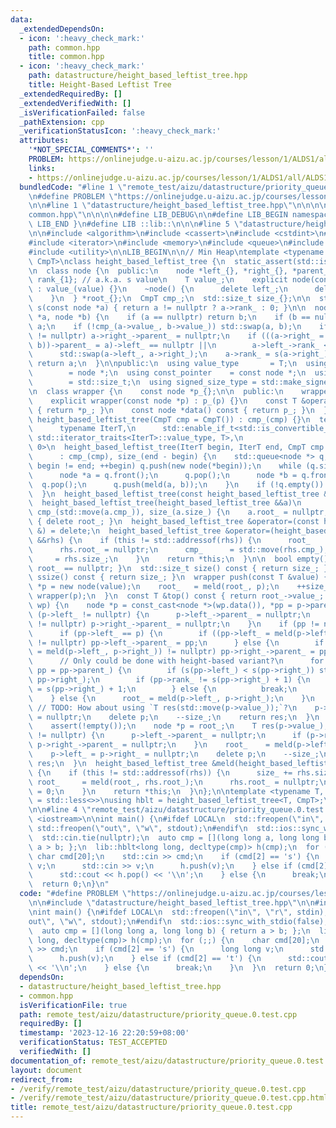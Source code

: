 ```yaml
---
data:
  _extendedDependsOn:
  - icon: ':heavy_check_mark:'
    path: common.hpp
    title: common.hpp
  - icon: ':heavy_check_mark:'
    path: datastructure/height_based_leftist_tree.hpp
    title: Height-Based Leftist Tree
  _extendedRequiredBy: []
  _extendedVerifiedWith: []
  _isVerificationFailed: false
  _pathExtension: cpp
  _verificationStatusIcon: ':heavy_check_mark:'
  attributes:
    '*NOT_SPECIAL_COMMENTS*': ''
    PROBLEM: https://onlinejudge.u-aizu.ac.jp/courses/lesson/1/ALDS1/all/ALDS1_9_C
    links:
    - https://onlinejudge.u-aizu.ac.jp/courses/lesson/1/ALDS1/all/ALDS1_9_C
  bundledCode: "#line 1 \"remote_test/aizu/datastructure/priority_queue.0.test.cpp\"\
    \n#define PROBLEM \"https://onlinejudge.u-aizu.ac.jp/courses/lesson/1/ALDS1/all/ALDS1_9_C\"\
    \n\n#line 1 \"datastructure/height_based_leftist_tree.hpp\"\n\n\n\n#line 1 \"\
    common.hpp\"\n\n\n\n#define LIB_DEBUG\n\n#define LIB_BEGIN namespace lib {\n#define\
    \ LIB_END }\n#define LIB ::lib::\n\n\n#line 5 \"datastructure/height_based_leftist_tree.hpp\"\
    \n\n#include <algorithm>\n#include <cassert>\n#include <cstdint>\n#include <functional>\n\
    #include <iterator>\n#include <memory>\n#include <queue>\n#include <type_traits>\n\
    #include <utility>\n\nLIB_BEGIN\n\n// Min Heap\ntemplate <typename T, typename\
    \ CmpT>\nclass height_based_leftist_tree {\n  static_assert(std::is_copy_constructible_v<T>);\n\
    \n  class node {\n  public:\n    node *left_{}, *right_{}, *parent_{};\n    int\
    \ rank_{1}; // a.k.a. s value\n    T value_;\n    explicit node(const T &value)\
    \ : value_(value) {}\n    ~node() {\n      delete left_;\n      delete right_;\n\
    \    }\n  } *root_{};\n  CmpT cmp_;\n  std::size_t size_{};\n\n  static std::size_t\
    \ s(const node *a) { return a != nullptr ? a->rank_ : 0; }\n\n  node *meld(node\
    \ *a, node *b) {\n    if (a == nullptr) return b;\n    if (b == nullptr) return\
    \ a;\n    if (!cmp_(a->value_, b->value_)) std::swap(a, b);\n    if (a->right_\
    \ != nullptr) a->right_->parent_ = nullptr;\n    if (((a->right_ = meld(a->right_,\
    \ b))->parent_ = a)->left_ == nullptr ||\n        a->left_->rank_ < a->right_->rank_)\n\
    \      std::swap(a->left_, a->right_);\n    a->rank_ = s(a->right_) + 1;\n   \
    \ return a;\n  }\n\npublic:\n  using value_type       = T;\n  using pointer  \
    \        = node *;\n  using const_pointer    = const node *;\n  using size_type\
    \        = std::size_t;\n  using signed_size_type = std::make_signed_t<std::size_t>;\n\
    \n  class wrapper {\n    const node *p_{};\n\n  public:\n    wrapper() = default;\n\
    \    explicit wrapper(const node *p) : p_(p) {}\n    const T &operator*() const\
    \ { return *p_; }\n    const node *data() const { return p_; }\n  };\n\n  explicit\
    \ height_based_leftist_tree(CmpT cmp = CmpT()) : cmp_(cmp) {}\n  template <\n\
    \      typename IterT,\n      std::enable_if_t<std::is_convertible_v<typename\
    \ std::iterator_traits<IterT>::value_type, T>,\n                       int> =\
    \ 0>\n  height_based_leftist_tree(IterT begin, IterT end, CmpT cmp = CmpT())\n\
    \      : cmp_(cmp), size_(end - begin) {\n    std::queue<node *> q;\n    for (;\
    \ begin != end; ++begin) q.push(new node(*begin));\n    while (q.size() > 1) {\n\
    \      node *a = q.front();\n      q.pop();\n      node *b = q.front();\n    \
    \  q.pop();\n      q.push(meld(a, b));\n    }\n    if (!q.empty()) root_ = q.front();\n\
    \  }\n  height_based_leftist_tree(const height_based_leftist_tree &) = delete;\n\
    \  height_based_leftist_tree(height_based_leftist_tree &&a)\n      : root_(a.root_),\
    \ cmp_(std::move(a.cmp_)), size_(a.size_) {\n    a.root_ = nullptr;\n  }\n  ~height_based_leftist_tree()\
    \ { delete root_; }\n  height_based_leftist_tree &operator=(const height_based_leftist_tree\
    \ &) = delete;\n  height_based_leftist_tree &operator=(height_based_leftist_tree\
    \ &&rhs) {\n    if (this != std::addressof(rhs)) {\n      root_     = rhs.root_;\n\
    \      rhs.root_ = nullptr;\n      cmp_      = std::move(rhs.cmp_);\n      size_\
    \     = rhs.size_;\n    }\n    return *this;\n  }\n\n  bool empty() const { return\
    \ root_ == nullptr; }\n  std::size_t size() const { return size_; }\n  std::make_signed_t<std::size_t>\
    \ ssize() const { return size_; }\n  wrapper push(const T &value) {\n    node\
    \ *p = new node(value);\n    root_   = meld(root_, p);\n    ++size_;\n    return\
    \ wrapper(p);\n  }\n  const T &top() const { return root_->value_; }\n  T pop(wrapper\
    \ wp) {\n    node *p = const_cast<node *>(wp.data()), *pp = p->parent_;\n    if\
    \ (p->left_ != nullptr) {\n      p->left_->parent_ = nullptr;\n      if (p->right_\
    \ != nullptr) p->right_->parent_ = nullptr;\n    }\n    if (pp != nullptr) {\n\
    \      if (pp->left_ == p) {\n        if ((pp->left_ = meld(p->left_, p->right_))\
    \ != nullptr) pp->left_->parent_ = pp;\n      } else {\n        if ((pp->right_\
    \ = meld(p->left_, p->right_)) != nullptr) pp->right_->parent_ = pp;\n      }\n\
    \      // Only could be done with height-based variant?\n      for (; pp != nullptr;\
    \ pp = pp->parent_) {\n        if (s(pp->left_) < s(pp->right_)) std::swap(pp->left_,\
    \ pp->right_);\n        if (pp->rank_ != s(pp->right_) + 1) {\n          pp->rank_\
    \ = s(pp->right_) + 1;\n        } else {\n          break;\n        }\n      }\n\
    \    } else {\n      root_ = meld(p->left_, p->right_);\n    }\n    T res(p->value_);\
    \ // TODO: How about using `T res(std::move(p->value_));`?\n    p->left_ = p->right_\
    \ = nullptr;\n    delete p;\n    --size_;\n    return res;\n  }\n  T pop() {\n\
    \    assert(!empty());\n    node *p = root_;\n    T res(p->value_);\n    if (p->left_\
    \ != nullptr) {\n      p->left_->parent_ = nullptr;\n      if (p->right_ != nullptr)\
    \ p->right_->parent_ = nullptr;\n    }\n    root_    = meld(p->left_, p->right_);\n\
    \    p->left_ = p->right_ = nullptr;\n    delete p;\n    --size_;\n    return\
    \ res;\n  }\n  height_based_leftist_tree &meld(height_based_leftist_tree &rhs)\
    \ {\n    if (this != std::addressof(rhs)) {\n      size_ += rhs.size_;\n     \
    \ root_     = meld(root_, rhs.root_);\n      rhs.root_ = nullptr;\n      rhs.size_\
    \ = 0;\n    }\n    return *this;\n  }\n};\n\ntemplate <typename T, typename CmpT\
    \ = std::less<>>\nusing hblt = height_based_leftist_tree<T, CmpT>;\n\nLIB_END\n\
    \n\n#line 4 \"remote_test/aizu/datastructure/priority_queue.0.test.cpp\"\n\n#include\
    \ <iostream>\n\nint main() {\n#ifdef LOCAL\n  std::freopen(\"in\", \"r\", stdin),\
    \ std::freopen(\"out\", \"w\", stdout);\n#endif\n  std::ios::sync_with_stdio(false);\n\
    \  std::cin.tie(nullptr);\n  auto cmp = [](long long a, long long b) { return\
    \ a > b; };\n  lib::hblt<long long, decltype(cmp)> h(cmp);\n  for (;;) {\n   \
    \ char cmd[20];\n    std::cin >> cmd;\n    if (cmd[2] == 's') {\n      long long\
    \ v;\n      std::cin >> v;\n      h.push(v);\n    } else if (cmd[2] == 't') {\n\
    \      std::cout << h.pop() << '\\n';\n    } else {\n      break;\n    }\n  }\n\
    \  return 0;\n}\n"
  code: "#define PROBLEM \"https://onlinejudge.u-aizu.ac.jp/courses/lesson/1/ALDS1/all/ALDS1_9_C\"\
    \n\n#include \"datastructure/height_based_leftist_tree.hpp\"\n\n#include <iostream>\n\
    \nint main() {\n#ifdef LOCAL\n  std::freopen(\"in\", \"r\", stdin), std::freopen(\"\
    out\", \"w\", stdout);\n#endif\n  std::ios::sync_with_stdio(false);\n  std::cin.tie(nullptr);\n\
    \  auto cmp = [](long long a, long long b) { return a > b; };\n  lib::hblt<long\
    \ long, decltype(cmp)> h(cmp);\n  for (;;) {\n    char cmd[20];\n    std::cin\
    \ >> cmd;\n    if (cmd[2] == 's') {\n      long long v;\n      std::cin >> v;\n\
    \      h.push(v);\n    } else if (cmd[2] == 't') {\n      std::cout << h.pop()\
    \ << '\\n';\n    } else {\n      break;\n    }\n  }\n  return 0;\n}"
  dependsOn:
  - datastructure/height_based_leftist_tree.hpp
  - common.hpp
  isVerificationFile: true
  path: remote_test/aizu/datastructure/priority_queue.0.test.cpp
  requiredBy: []
  timestamp: '2023-12-16 22:20:59+08:00'
  verificationStatus: TEST_ACCEPTED
  verifiedWith: []
documentation_of: remote_test/aizu/datastructure/priority_queue.0.test.cpp
layout: document
redirect_from:
- /verify/remote_test/aizu/datastructure/priority_queue.0.test.cpp
- /verify/remote_test/aizu/datastructure/priority_queue.0.test.cpp.html
title: remote_test/aizu/datastructure/priority_queue.0.test.cpp
---
```

